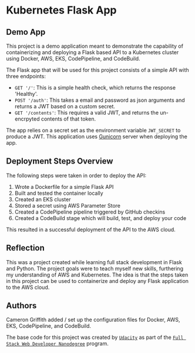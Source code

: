 # Kubernetes Flask App

## Demo App

This project is a demo application meant to demonstrate the capability of containerizing and deploying a Flask based API to a Kubernetes cluster using Docker, AWS, EKS, CodePipeline, and CodeBuild.

The Flask app that will be used for this project consists of a simple API with three endpoints:

- `GET '/'`: This is a simple health check, which returns the response 'Healthy'. 
- `POST '/auth'`: This takes a email and password as json arguments and returns a JWT based on a custom secret.
- `GET '/contents'`: This requires a valid JWT, and returns the un-encrpyted contents of that token. 

The app relies on a secret set as the environment variable `JWT_SECRET` to produce a JWT. This application uses [Gunicorn](https://gunicorn.org/) server when deploying the app.
     
## Deployment Steps Overview

The following steps were taken in order to deploy the API:

1. Wrote a Dockerfile for a simple Flask API
2. Built and tested the container locally
3. Created an EKS cluster
4. Stored a secret using AWS Parameter Store
5. Created a CodePipeline pipeline triggered by GitHub checkins
6. Created a CodeBuild stage which will build, test, and deploy your code

This resulted in a successful deployment of the API to the AWS cloud.

## Reflection

This was a project created while learning full stack development in Flask and Python. The project goals were to teach myself new skills, furthering my understanding of AWS and Kubernetes. The idea is that the steps taken in this project can be used to containerize and deploy any Flask application to the AWS cloud.

## Authors

Cameron Griffith added / set up the configuration files for Docker, AWS, EKS, CodePipeline, and CodeBuild.

The base code for this project was created by [`Udacity`](https://www.udacity.com) as part of the [`Full Stack Web Developer Nanodegree`](https://www.udacity.com/course/full-stack-web-developer-nanodegree--nd0044) program.
